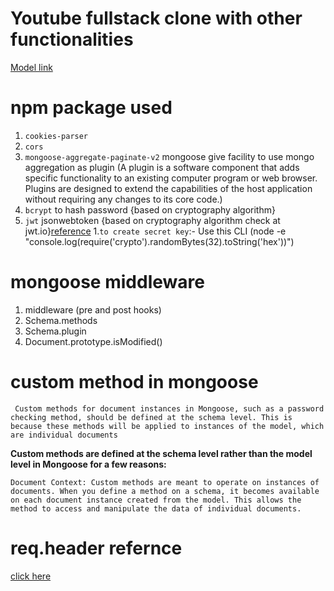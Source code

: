 # Youtube fullstack clone with other functionalities

[Model link](https://app.eraser.io/workspace/YtPqZ1VogxGy1jzIDkzj)

# npm package used
1. `cookies-parser` 
2. `cors`
3. `mongoose-aggregate-paginate-v2` mongoose give facility to use mongo aggregation as plugin (A plugin is a software component that adds specific functionality to an existing computer program or web browser. Plugins are designed to extend the capabilities of the host application without requiring any changes to its core code.)
4. `bcrypt` to hash password {based on cryptography algorithm}
5. `jwt`  jsonwebtoken {based on cryptography algorithm check at jwt.io}[reference](https://stackoverflow.com/questions/31309759/what-is-secret-key-for-jwt-based-authentication-and-how-to-generate-it)
  1.`to create secret key`:- Use this CLI (node -e "console.log(require('crypto').randomBytes(32).toString('hex'))")

# mongoose middleware
1. middleware (pre and post hooks)
2. Schema.methods
3. Schema.plugin
4. Document.prototype.isModified()

# custom method in mongoose
` Custom methods for document instances in Mongoose, such as a password checking method, should be defined at the schema level. This is because these methods will be applied to instances of the model, which are individual documents`

**Custom methods are defined at the schema level rather than the model level in Mongoose for a few reasons:**

`Document Context: Custom methods are meant to operate on instances of documents. When you define a method on a schema, it becomes available on each document instance created from the model. This allows the method to access and manipulate the data of individual documents.`

# req.header refernce
 [click here](https://gemini.google.com/share/c467bddbdb10)